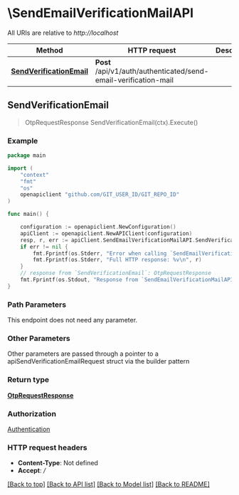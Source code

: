 # \SendEmailVerificationMailAPI

All URIs are relative to *http://localhost*

Method | HTTP request | Description
------------- | ------------- | -------------
[**SendVerificationEmail**](SendEmailVerificationMailAPI.md#SendVerificationEmail) | **Post** /api/v1/auth/authenticated/send-email-verification-mail | 



## SendVerificationEmail

> OtpRequestResponse SendVerificationEmail(ctx).Execute()



### Example

```go
package main

import (
    "context"
    "fmt"
    "os"
    openapiclient "github.com/GIT_USER_ID/GIT_REPO_ID"
)

func main() {

    configuration := openapiclient.NewConfiguration()
    apiClient := openapiclient.NewAPIClient(configuration)
    resp, r, err := apiClient.SendEmailVerificationMailAPI.SendVerificationEmail(context.Background()).Execute()
    if err != nil {
        fmt.Fprintf(os.Stderr, "Error when calling `SendEmailVerificationMailAPI.SendVerificationEmail``: %v\n", err)
        fmt.Fprintf(os.Stderr, "Full HTTP response: %v\n", r)
    }
    // response from `SendVerificationEmail`: OtpRequestResponse
    fmt.Fprintf(os.Stdout, "Response from `SendEmailVerificationMailAPI.SendVerificationEmail`: %v\n", resp)
}
```

### Path Parameters

This endpoint does not need any parameter.

### Other Parameters

Other parameters are passed through a pointer to a apiSendVerificationEmailRequest struct via the builder pattern


### Return type

[**OtpRequestResponse**](OtpRequestResponse.md)

### Authorization

[Authentication](../README.md#Authentication)

### HTTP request headers

- **Content-Type**: Not defined
- **Accept**: */*

[[Back to top]](#) [[Back to API list]](../README.md#documentation-for-api-endpoints)
[[Back to Model list]](../README.md#documentation-for-models)
[[Back to README]](../README.md)

